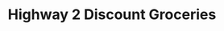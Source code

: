 ---
title: "Highway 2 Discount Groceries"
url: /bloomfield/highway-2-discount-groceries/
shop: supermarket
---